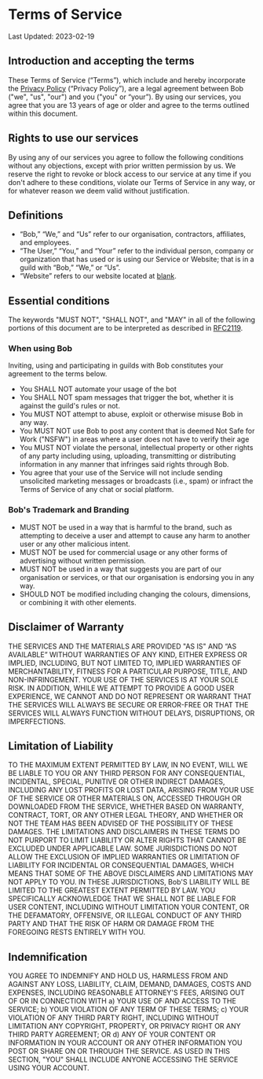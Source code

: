 # Terms of Service

Last Updated: 2023-02-19

## Introduction and accepting the terms

These Terms of Service (“Terms”), which include and hereby incorporate the [Privacy Policy](https://github.com/TetieWasTaken/BobTheBot/blob/main/PRIVACY.md) (“Privacy Policy”), are a legal agreement between Bob ("we", "us", "our") and you ("you" or “your”). By using our services, you agree that you are 13 years of age or older and agree to the terms outlined within this document.

## Rights to use our services

By using any of our services you agree to follow the following conditions without any objections, except with prior written permission by us. We reserve the right to revoke or block access to our service at any time if you don't adhere to these conditions, violate our Terms of Service in any way, or for whatever reason we deem valid without justification.

## Definitions

- “Bob,” “We,” and “Us” refer to our organisation, contractors, affiliates, and employees.
- “The User,” “You,” and “Your” refer to the individual person, company or organization that has used or is using our Service or Website; that is in a guild with “Bob,” “We,” or “Us”.
- “Website” refers to our website located at [blank]().

## Essential conditions

The keywords "MUST NOT", "SHALL NOT", and "MAY" in all of the following portions of this document are to be interpreted as described in [RFC2119](https://www.rfc-editor.org/rfc/rfc2119.txt).

### When using Bob

Inviting, using and participating in guilds with Bob constitutes your agreement to the terms below.

- You SHALL NOT automate your usage of the bot
- You SHALL NOT spam messages that trigger the bot, whether it is against the guild's rules or not.
- You MUST NOT attempt to abuse, exploit or otherwise misuse Bob in any way.
- You MUST NOT use Bob to post any content that is deemed Not Safe for Work ("NSFW") in areas where a user does not have to verify their age
- You MUST NOT violate the personal, intellectual property or other rights of any party including using, uploading, transmitting or distributing information in any manner that infringes said rights through Bob.
- You agree that your use of the Service will not include sending unsolicited marketing messages or broadcasts (i.e., spam) or infract the Terms of Service of any chat or social platform.

### Bob's Trademark and Branding

- MUST NOT be used in a way that is harmful to the brand, such as attempting to deceive a user and attempt to cause any harm to another user or any other malicious intent.
- MUST NOT be used for commercial usage or any other forms of advertising without written permission.
- MUST NOT be used in a way that suggests you are part of our organisation or services, or that our organisation is endorsing you in any way.
- SHOULD NOT be modified including changing the colours, dimensions, or combining it with other elements.

## Disclaimer of Warranty

THE SERVICES AND THE MATERIALS ARE PROVIDED "AS IS" AND “AS AVAILABLE” WITHOUT WARRANTIES OF ANY KIND, EITHER EXPRESS OR IMPLIED, INCLUDING, BUT NOT LIMITED TO, IMPLIED WARRANTIES OF MERCHANTABILITY, FITNESS FOR A PARTICULAR PURPOSE, TITLE, AND NON-INFRINGEMENT. YOUR USE OF THE SERVICES IS AT YOUR SOLE RISK. IN ADDITION, WHILE WE ATTEMPT TO PROVIDE A GOOD USER EXPERIENCE, WE CANNOT AND DO NOT REPRESENT OR WARRANT THAT THE SERVICES WILL ALWAYS BE SECURE OR ERROR-FREE OR THAT THE SERVICES WILL ALWAYS FUNCTION WITHOUT DELAYS, DISRUPTIONS, OR IMPERFECTIONS.

## Limitation of Liability

TO THE MAXIMUM EXTENT PERMITTED BY LAW, IN NO EVENT, WILL WE BE LIABLE TO YOU OR ANY THIRD PERSON FOR ANY CONSEQUENTIAL, INCIDENTAL, SPECIAL, PUNITIVE OR OTHER INDIRECT DAMAGES, INCLUDING ANY LOST PROFITS OR LOST DATA, ARISING FROM YOUR USE OF THE SERVICE OR OTHER MATERIALS ON, ACCESSED THROUGH OR DOWNLOADED FROM THE SERVICE, WHETHER BASED ON WARRANTY, CONTRACT, TORT, OR ANY OTHER LEGAL THEORY, AND WHETHER OR NOT THE TEAM HAS BEEN ADVISED OF THE POSSIBILITY OF THESE DAMAGES. THE LIMITATIONS AND DISCLAIMERS IN THESE TERMS DO NOT PURPORT TO LIMIT LIABILITY OR ALTER RIGHTS THAT CANNOT BE EXCLUDED UNDER APPLICABLE LAW. SOME JURISDICTIONS DO NOT ALLOW THE EXCLUSION OF IMPLIED WARRANTIES OR LIMITATION OF LIABILITY FOR INCIDENTAL OR CONSEQUENTIAL DAMAGES, WHICH MEANS THAT SOME OF THE ABOVE DISCLAIMERS AND LIMITATIONS MAY NOT APPLY TO YOU. IN THESE JURISDICTIONS, Bob'S LIABILITY WILL BE LIMITED TO THE GREATEST EXTENT PERMITTED BY LAW. YOU SPECIFICALLY ACKNOWLEDGE THAT WE SHALL NOT BE LIABLE FOR USER CONTENT, INCLUDING WITHOUT LIMITATION YOUR CONTENT, OR THE DEFAMATORY, OFFENSIVE, OR ILLEGAL CONDUCT OF ANY THIRD PARTY AND THAT THE RISK OF HARM OR DAMAGE FROM THE FOREGOING RESTS ENTIRELY WITH YOU.

## Indemnification

YOU AGREE TO INDEMNIFY AND HOLD US, HARMLESS FROM AND AGAINST ANY LOSS, LIABILITY, CLAIM, DEMAND, DAMAGES, COSTS AND EXPENSES, INCLUDING REASONABLE ATTORNEY'S FEES, ARISING OUT OF OR IN CONNECTION WITH a) YOUR USE OF AND ACCESS TO THE SERVICE; b) YOUR VIOLATION OF ANY TERM OF THESE TERMS; c) YOUR VIOLATION OF ANY THIRD PARTY RIGHT, INCLUDING WITHOUT LIMITATION ANY COPYRIGHT, PROPERTY, OR PRIVACY RIGHT OR ANY THIRD PARTY AGREEMENT; OR d) ANY OF YOUR CONTENT OR INFORMATION IN YOUR ACCOUNT OR ANY OTHER INFORMATION YOU POST OR SHARE ON OR THROUGH THE SERVICE. AS USED IN THIS SECTION, "YOU" SHALL INCLUDE ANYONE ACCESSING THE SERVICE USING YOUR ACCOUNT.
